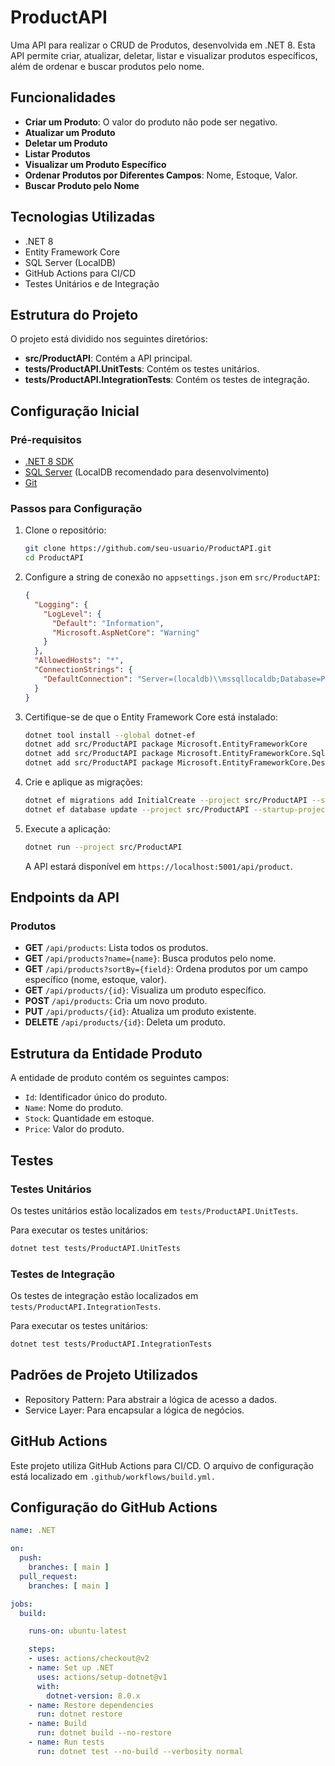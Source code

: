 # ProductAPI

Uma API para realizar o CRUD de Produtos, desenvolvida em .NET 8. Esta API permite criar, atualizar, deletar, listar e visualizar produtos específicos, além de ordenar e buscar produtos pelo nome.

## Funcionalidades

- **Criar um Produto**: O valor do produto não pode ser negativo.
- **Atualizar um Produto**
- **Deletar um Produto**
- **Listar Produtos**
- **Visualizar um Produto Específico**
- **Ordenar Produtos por Diferentes Campos**: Nome, Estoque, Valor.
- **Buscar Produto pelo Nome**

## Tecnologias Utilizadas

- .NET 8
- Entity Framework Core
- SQL Server (LocalDB)
- GitHub Actions para CI/CD
- Testes Unitários e de Integração

## Estrutura do Projeto

O projeto está dividido nos seguintes diretórios:

- **src/ProductAPI**: Contém a API principal.
- **tests/ProductAPI.UnitTests**: Contém os testes unitários.
- **tests/ProductAPI.IntegrationTests**: Contém os testes de integração.

## Configuração Inicial

### Pré-requisitos

- [.NET 8 SDK](https://dotnet.microsoft.com/download/dotnet/8.0)
- [SQL Server](https://www.microsoft.com/en-us/sql-server/sql-server-downloads) (LocalDB recomendado para desenvolvimento)
- [Git](https://git-scm.com/)

### Passos para Configuração

1. Clone o repositório:

    ```bash
    git clone https://github.com/seu-usuario/ProductAPI.git
    cd ProductAPI
    ```

2. Configure a string de conexão no `appsettings.json` em `src/ProductAPI`:

    ```json
    {
      "Logging": {
        "LogLevel": {
          "Default": "Information",
          "Microsoft.AspNetCore": "Warning"
        }
      },
      "AllowedHosts": "*",
      "ConnectionStrings": {
        "DefaultConnection": "Server=(localdb)\\mssqllocaldb;Database=ProductAPIDb;Trusted_Connection=True;MultipleActiveResultSets=true"
      }
    }
    ```

3. Certifique-se de que o Entity Framework Core está instalado:

    ```bash
    dotnet tool install --global dotnet-ef
    dotnet add src/ProductAPI package Microsoft.EntityFrameworkCore
    dotnet add src/ProductAPI package Microsoft.EntityFrameworkCore.SqlServer
    dotnet add src/ProductAPI package Microsoft.EntityFrameworkCore.Design
    ```

4. Crie e aplique as migrações:

    ```bash
    dotnet ef migrations add InitialCreate --project src/ProductAPI --startup-project src/ProductAPI
    dotnet ef database update --project src/ProductAPI --startup-project src/ProductAPI
    ```

5. Execute a aplicação:

    ```bash
    dotnet run --project src/ProductAPI
    ```

    A API estará disponível em `https://localhost:5001/api/product`.

## Endpoints da API

### Produtos

- **GET** `/api/products`: Lista todos os produtos.
- **GET** `/api/products?name={name}`: Busca produtos pelo nome.
- **GET** `/api/products?sortBy={field}`: Ordena produtos por um campo específico (nome, estoque, valor).
- **GET** `/api/products/{id}`: Visualiza um produto específico.
- **POST** `/api/products`: Cria um novo produto.
- **PUT** `/api/products/{id}`: Atualiza um produto existente.
- **DELETE** `/api/products/{id}`: Deleta um produto.

## Estrutura da Entidade Produto

A entidade de produto contém os seguintes campos:

- `Id`: Identificador único do produto.
- `Name`: Nome do produto.
- `Stock`: Quantidade em estoque.
- `Price`: Valor do produto.

## Testes

### Testes Unitários

Os testes unitários estão localizados em `tests/ProductAPI.UnitTests`.

Para executar os testes unitários:

```bash
dotnet test tests/ProductAPI.UnitTests
```


### Testes de Integração

Os testes de integração estão localizados em `tests/ProductAPI.IntegrationTests`.

Para executar os testes unitários:

```bash
dotnet test tests/ProductAPI.IntegrationTests
```


## Padrões de Projeto Utilizados
- Repository Pattern: Para abstrair a lógica de acesso a dados.
- Service Layer: Para encapsular a lógica de negócios.


## GitHub Actions
Este projeto utiliza GitHub Actions para CI/CD. O arquivo de configuração está localizado em `.github/workflows/build.yml.`


## Configuração do GitHub Actions

```yaml
name: .NET

on:
  push:
    branches: [ main ]
  pull_request:
    branches: [ main ]

jobs:
  build:

    runs-on: ubuntu-latest

    steps:
    - uses: actions/checkout@v2
    - name: Set up .NET
      uses: actions/setup-dotnet@v1
      with:
        dotnet-version: 8.0.x
    - name: Restore dependencies
      run: dotnet restore
    - name: Build
      run: dotnet build --no-restore
    - name: Run tests
      run: dotnet test --no-build --verbosity normal
```

